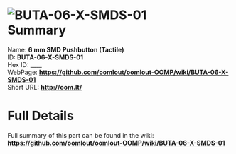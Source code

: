 
![BUTA-06-X-SMDS-01](https://github.com/oomlout/oomlout-OOMP/blob/master/parts/BUTA-06-X-SMDS-01/BUTA-06-X-SMDS-01_420.jpg)   
Summary
=================
  
Name: __6 mm SMD Pushbutton (Tactile)__    
ID: __BUTA-06-X-SMDS-01__   
Hex ID: ____   
WebPage: __https://github.com/oomlout/oomlout-OOMP/wiki/BUTA-06-X-SMDS-01__   
Short URL: __http://oom.lt/__   

Full Details
==========================
Full summary of this part can be found in the wiki:   
__https://github.com/oomlout/oomlout-OOMP/wiki/BUTA-06-X-SMDS-01__    

